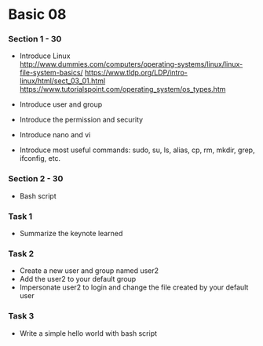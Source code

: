 # Basic 08

### Section 1 - 30
* Introduce Linux  
    http://www.dummies.com/computers/operating-systems/linux/linux-file-system-basics/
    https://www.tldp.org/LDP/intro-linux/html/sect_03_01.html
    https://www.tutorialspoint.com/operating_system/os_types.htm 

* Introduce user and group
* Introduce the permission and security
* Introduce nano and vi 
* Introduce most useful commands: sudo, su, ls, alias, cp, rm, mkdir, grep, ifconfig, etc.

### Section 2 - 30
* Bash script


### Task 1 
* Summarize the keynote learned

### Task 2
* Create a new user and group named user2
* Add the user2 to your default group
* Impersonate user2 to login and change the file created by your default user

### Task 3
* Write a simple hello world with bash script 


